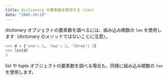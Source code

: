 ```yaml
---
title: dictionary の要素数を取得する (len)
date: "2005-10-20"
---
```


dictionary オブジェクトの要素数を調べるには、組み込み関数の `len` を使用します（dictionary のメソッドではないことに注意）。

```python
>>> d = {'one': 1, 'two': 2, 'three': 3}
>>> len(d)
3
```

list や tuple オブジェクトの要素数を調べる場合も、同様に組み込み関数の `len` を使用します。


